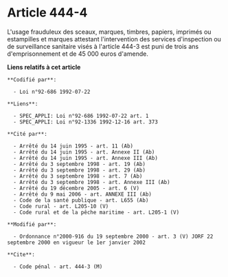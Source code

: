 # Article 444-4

L'usage frauduleux des sceaux, marques, timbres, papiers, imprimés ou estampilles et marques attestant l'intervention des
services d'inspection ou de surveillance sanitaire visés à l'article 444-3 est puni de trois ans d'emprisonnement et de 45
000 euros d'amende.

**Liens relatifs à cet article**

	**Codifié par**:

	  - Loi n°92-686 1992-07-22

	**Liens**:

	  - SPEC_APPLI: Loi n°92-686 1992-07-22 art. 1
	  - SPEC_APPLI: Loi n°92-1336 1992-12-16 art. 373

	**Cité par**:

	  - Arrêté du 14 juin 1995 - art. 11 (Ab)
	  - Arrêté du 14 juin 1995 - art. Annexe II (Ab)
	  - Arrêté du 14 juin 1995 - art. Annexe III (Ab)
	  - Arrêté du 3 septembre 1998 - art. 19 (Ab)
	  - Arrêté du 3 septembre 1998 - art. 29 (Ab)
	  - Arrêté du 3 septembre 1998 - art. 7 (Ab)
	  - Arrêté du 3 septembre 1998 - art. Annexe III (Ab)
	  - Arrêté du 19 décembre 2005 - art. 6 (V)
	  - Arrêté du 9 mai 2006 - art. ANNEXE III (Ab)
	  - Code de la santé publique - art. L655 (Ab)
	  - Code rural - art. L205-10 (V)
	  - Code rural et de la pêche maritime - art. L205-1 (V)

	**Modifié par**:

	  - Ordonnance n°2000-916 du 19 septembre 2000 - art. 3 (V) JORF 22 septembre 2000 en vigueur le 1er janvier 2002

	**Cite**:

	  - Code pénal - art. 444-3 (M)
